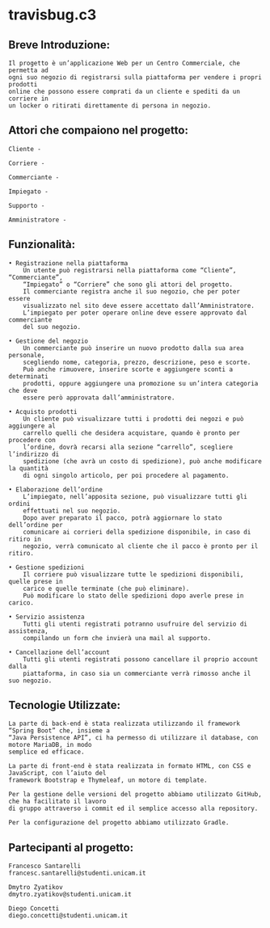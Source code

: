 # travisbug.c3


## Breve Introduzione:

  	Il progetto è un’applicazione Web per un Centro Commerciale, che permetta ad
  	ogni suo negozio di registrarsi sulla piattaforma per vendere i propri prodotti
  	online che possono essere comprati da un cliente e spediti da un corriere in
  	un locker o ritirati direttamente di persona in negozio.
  
  
## Attori che compaiono nel progetto:

	Cliente - 

	Corriere - 

	Commerciante - 

	Impiegato - 

	Supporto - 

	Amministratore -
  

## Funzionalità:

	• Registrazione nella piattaforma
		Un utente può registrarsi nella piattaforma come “Cliente”, “Commerciante”,
		“Impiegato” o “Corriere” che sono gli attori del progetto.
		Il commerciante registra anche il suo negozio, che per poter essere
		visualizzato nel sito deve essere accettato dall’Amministratore.
		L’impiegato per poter operare online deve essere approvato dal commerciante
		del suo negozio.

	• Gestione del negozio
		Un commerciante può inserire un nuovo prodotto dalla sua area personale,
		scegliendo nome, categoria, prezzo, descrizione, peso e scorte.
		Può anche rimuovere, inserire scorte e aggiungere sconti a determinati
		prodotti, oppure aggiungere una promozione su un’intera categoria che deve
		essere però approvata dall’amministratore.

	• Acquisto prodotti
		Un cliente può visualizzare tutti i prodotti dei negozi e può aggiungere al
		carrello quelli che desidera acquistare, quando è pronto per procedere con
		l’ordine, dovrà recarsi alla sezione “carrello”, scegliere l’indirizzo di
		spedizione (che avrà un costo di spedizione), può anche modificare la quantità 
		di ogni singolo articolo, per poi procedere al pagamento.

	• Elaborazione dell’ordine
		L’impiegato, nell’apposita sezione, può visualizzare tutti gli ordini
		effettuati nel suo negozio.
		Dopo aver preparato il pacco, potrà aggiornare lo stato dell’ordine per
		comunicare ai corrieri della spedizione disponibile, in caso di ritiro in
		negozio, verrà comunicato al cliente che il pacco è pronto per il ritiro.

	• Gestione spedizioni
		Il corriere può visualizzare tutte le spedizioni disponibili, quelle prese in
		carico e quelle terminate (che può eliminare).
		Può modificare lo stato delle spedizioni dopo averle prese in carico.

	• Servizio assistenza
		Tutti gli utenti registrati potranno usufruire del servizio di assistenza,
		compilando un form che invierà una mail al supporto.

	• Cancellazione dell’account
		Tutti gli utenti registrati possono cancellare il proprio account dalla
		piattaforma, in caso sia un commerciante verrà rimosso anche il suo negozio.


## Tecnologie Utilizzate:
  
	La parte di back-end è stata realizzata utilizzando il framework “Spring Boot” che, insieme a
	“Java Persistence API”, ci ha permesso di utilizzare il database, con motore MariaDB, in modo
	semplice ed efficace.

	La parte di front-end è stata realizzata in formato HTML, con CSS e JavaScript, con l’aiuto del
	framework Bootstrap e Thymeleaf, un motore di template.

	Per la gestione delle versioni del progetto abbiamo utilizzato GitHub, che ha facilitato il lavoro
	di gruppo attraverso i commit ed il semplice accesso alla repository.

	Per la configurazione del progetto abbiamo utilizzato Gradle.
  
  
## Partecipanti al progetto:

	Francesco Santarelli
	francesc.santarelli@studenti.unicam.it

	Dmytro Zyatikov
	dmytro.zyatikov@studenti.unicam.it

	Diego Concetti
	diego.concetti@studenti.unicam.it

